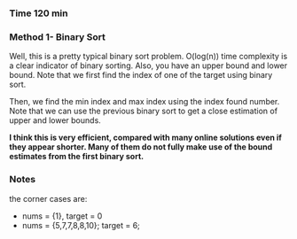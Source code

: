 ### Time 120 min

### Method 1- Binary Sort
Well, this is a pretty typical binary sort problem. O(log(n)) time complexity is a clear indicator of 
binary sorting. Also, you have an upper bound and lower bound.
Note that we first find the index of one of the target using binary sort. 

Then, we find the min index and max index using the index found number. Note that we can use the previous binary sort
to get a close estimation of upper and lower bounds. 

**I think this is very efficient, compared with many online solutions even if they appear shorter. Many of them do not fully make use of the bound estimates 
from the first binary sort.**
 

### Notes
the corner cases are:
- nums = {1}, target = 0
- nums = {5,7,7,8,8,10}; target = 6;

